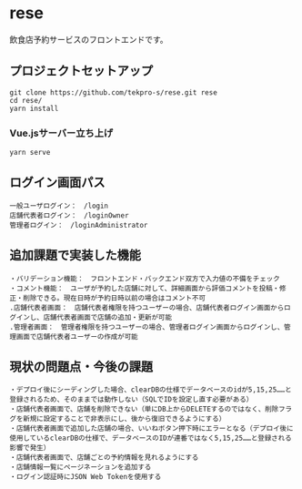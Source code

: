 # rese

飲食店予約サービスのフロントエンドです。

## プロジェクトセットアップ
```
git clone https://github.com/tekpro-s/rese.git rese
cd rese/
yarn install
```

### Vue.jsサーバー立ち上げ
```
yarn serve
```

## ログイン画面パス
```
一般ユーザログイン：　/login
店舗代表者ログイン：　/loginOwner
管理者ログイン：　/loginAdministrator
```

## 追加課題で実装した機能
```
・バリデーション機能：　フロントエンド・バックエンド双方で入力値の不備をチェック
・コメント機能：　ユーザが予約した店舗に対して、詳細画面から評価コメントを投稿・修正・削除できる。現在日時が予約日時以前の場合はコメント不可
.店舗代表者画面：　店舗代表者権限を持つユーザーの場合、店舗代表者ログイン画面からログインし、店舗代表者画面で店舗の追加・更新が可能
.管理者画面：　管理者権限を持つユーザーの場合、管理者ログイン画面からログインし、管理画面で店舗代表者ユーザーの作成が可能
```

## 現状の問題点・今後の課題
```
・デプロイ後にシーディングした場合、clearDBの仕様でデータベースのidが5,15,25……と登録されるため、そのままでは動作しない（SQLでIDを設定し直す必要がある）
・店舗代表者画面で、店舗を削除できない（単にDB上からDELETEするのではなく、削除フラグを新規に設定することで非表示にし、後から復旧できるようにする）
・店舗代表者画面で追加した店舗の場合、いいねボタン押下時にエラーとなる（デプロイ後に使用しているclearDBの仕様で、データベースのIDが連番ではなく5,15,25……と登録される影響で発生）
・店舗代表者画面で、店舗ごとの予約情報を見れるようにする
・店舗情報一覧にページネーションを追加する
・ログイン認証時にJSON Web Tokenを使用する
```
